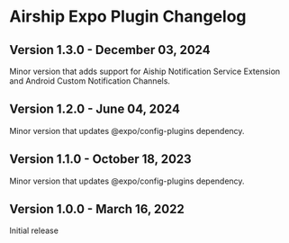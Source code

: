 # Airship Expo Plugin Changelog

## Version 1.3.0 - December 03, 2024
Minor version that adds support for Aiship Notification Service Extension and Android Custom Notification Channels.

## Version 1.2.0 - June 04, 2024
Minor version that updates @expo/config-plugins dependency.

## Version 1.1.0 - October 18, 2023
Minor version that updates @expo/config-plugins dependency.

## Version 1.0.0 - March 16, 2022
Initial release
